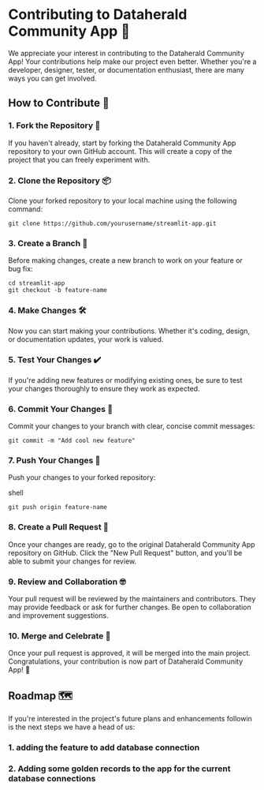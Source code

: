 # Contributing to Dataherald Community App 🚀

We appreciate your interest in contributing to the Dataherald Community App! Your contributions help make our project even better. Whether you're a developer, designer, tester, or documentation enthusiast, there are many ways you can get involved.

## How to Contribute 🤝

### 1. Fork the Repository 🍴

If you haven't already, start by forking the Dataherald Community App repository to your own GitHub account. This will create a copy of the project that you can freely experiment with.

### 2. Clone the Repository 📦

Clone your forked repository to your local machine using the following command:

```shell
git clone https://github.com/yourusername/streamlit-app.git
```

### 3. Create a Branch 🌿
Before making changes, create a new branch to work on your feature or bug fix:

``` shell
cd streamlit-app
git checkout -b feature-name
```

### 4. Make Changes 🛠️
Now you can start making your contributions. Whether it's coding, design, or documentation updates, your work is valued.

### 5. Test Your Changes ✔️
If you're adding new features or modifying existing ones, be sure to test your changes thoroughly to ensure they work as expected.

### 6. Commit Your Changes 📝
Commit your changes to your branch with clear, concise commit messages:

```shell
git commit -m "Add cool new feature"
```

### 7. Push Your Changes 🚀
Push your changes to your forked repository:

shell
```
git push origin feature-name
```

### 8. Create a Pull Request 🙌
Once your changes are ready, go to the original Dataherald Community App repository on GitHub. Click the "New Pull Request" button, and you'll be able to submit your changes for review.

### 9. Review and Collaboration 🤓
Your pull request will be reviewed by the maintainers and contributors. They may provide feedback or ask for further changes. Be open to collaboration and improvement suggestions.

### 10. Merge and Celebrate 🎉
Once your pull request is approved, it will be merged into the main project. Congratulations, your contribution is now part of Dataherald Community App! 🚀

## Roadmap 🗺️
If you're interested in the project's future plans and enhancements followin is the next steps we have a head of us:

### 1. adding the feature to add database connection

### 2. Adding some golden records to the app for the current database connections

